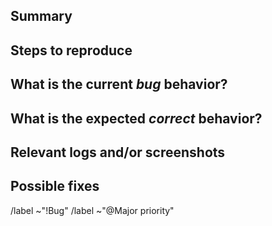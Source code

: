 ## Summary

<!-- Summarize the bug encountered concisely -->

## Steps to reproduce

<!-- How one can reproduce the issue - this is very important -->

## What is the current *bug* behavior?

<!-- What actually happens -->

## What is the expected *correct* behavior?

<!-- What you should see instead -->

## Relevant logs and/or screenshots

<!-- Paste any relevant logs - please use code blocks (```) to format console output, logs, and code as it's tough to read otherwise. -->

## Possible fixes

<!-- If you can, link to the line of code that might be responsible for the problem -->

/label ~"!Bug"
/label ~"@Major priority" 